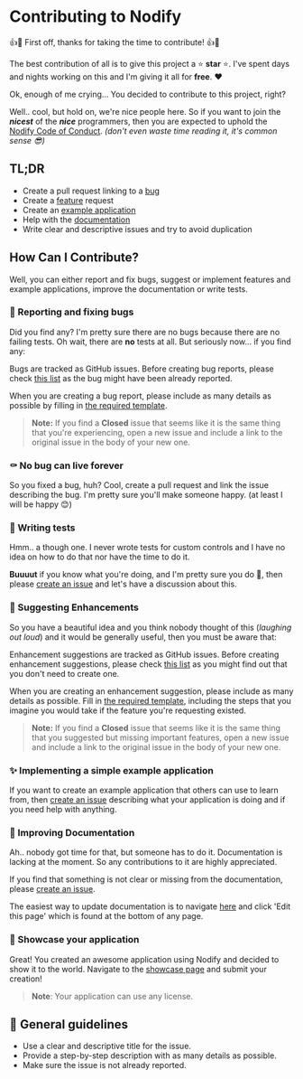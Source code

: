 # Contributing to Nodify

👍🎉 First off, thanks for taking the time to contribute! 👍🎉

The best contribution of all is to give this project a ⭐ **star** ⭐. I've spent days and nights working on this and I'm giving it all for **free**. ❤️

Ok, enough of me crying... You decided to contribute to this project, right?

Well.. cool, but hold on, we're nice people here.
So if you want to join the ***nicest*** of the ***nice*** programmers, then you are expected to uphold the [Nodify Code of Conduct](CODE_OF_CONDUCT.md). *(don't even waste time reading it, it's common sense 😎)*

## TL;DR

- Create a pull request linking to a [bug](https://github.com/miroiu/nodify/labels/bug)
- Create a [feature](https://github.com/miroiu/nodify/labels/enhancement) request
- Create an [example application](https://github.com/miroiu/nodify/tree/master/Examples)
- Help with the [documentation](https://miroiu.github.io/nodify/docs)
- Write clear and descriptive issues and try to avoid duplication

## How Can I Contribute?

Well, you can either report and fix bugs, suggest or implement features and example applications, improve the documentation or write tests.

### 🐛 Reporting and fixing bugs

Did you find any? I'm pretty sure there are no bugs because there are no failing tests. Oh wait, there are **no** tests at all. But seriously now... if you find any:

Bugs are tracked as GitHub issues. Before creating bug reports, please check [this list](https://github.com/miroiu/nodify/labels/bug) as the bug might have been already reported.

When you are creating a bug report, please include as many details as possible by filling in [the required template](https://github.com/miroiu/nodify/issues/new?assignees=miroiu&labels=bug&template=bug_report.md&title=%5BBug%5D).
> **Note:** If you find a **Closed** issue that seems like it is the same thing that you're experiencing, open a new issue and include a link to the original issue in the body of your new one.

### ⚰️ No bug can live forever

So you fixed a bug, huh? Cool, create a pull request and link the issue describing the bug. I'm pretty sure you'll make someone happy. (at least I will be happy 😊)

### 🧪 Writing tests

Hmm.. a though one. I never wrote tests for custom controls and I have no idea on how to do that nor have the time to do it.

**Buuuut** if you know what you're doing, and I'm pretty sure you do 🙂, then please [create an issue](https://github.com/miroiu/nodify/issues/new?assignees=miroiu&labels=question&template=ask-a-question.md&title=%5BQuestion%5D) and let's have a discussion about this.

### 🌺 Suggesting Enhancements

So you have a beautiful idea and you think nobody thought of this (*laughing out loud*) and it would be generally useful, then you must be aware that:

Enhancement suggestions are tracked as GitHub issues. Before creating enhancement suggestions, please check [this list](https://github.com/miroiu/nodify/labels/enhancement) as you might find out that you don't need to create one.

When you are creating an enhancement suggestion, please include as many details as possible. Fill in [the required template](https://github.com/miroiu/nodify/issues/new?assignees=miroiu&labels=enhancement&template=feature_request.md&title=%5BFeature%5D), including the steps that you imagine you would take if the feature you're requesting existed.

> **Note:** If you find a **Closed** issue that seems like it is the same thing that you suggested but missing important features, open a new issue and include a link to the original issue in the body of your new one.

### ✨ Implementing a simple example application

If you want to create an example application that others can use to learn from, then [create an issue](https://github.com/miroiu/nodify/issues/new?assignees=miroiu&labels=application&template=add_example_app.md&title=%5BApplication%5D) describing what your application is doing and if you need help with anything.

### 📖 Improving Documentation

Ah.. nobody got time for that, but someone has to do it. Documentation is lacking at the moment. So any contributions to it are highly appreciated.

If you find that something is not clear or missing from the documentation, please [create an issue](https://github.com/miroiu/nodify/issues/new?assignees=miroiu&labels=documentation&template=documentation.md&title=%5BDocs%5D).

The easiest way to update documentation is to navigate [here](https://miroiu.github.io/nodify/docs/) and click 'Edit this page' which is found at the bottom of any page.

### 🎉 Showcase your application

Great! You created an awesome application using Nodify and decided to show it to the world. Navigate to the [showcase page](https://miroiu.github.io/nodify/showcase/) and submit your creation!

> **Note**: Your application can use any license.

## 📝 General guidelines
- Use a clear and descriptive title for the issue.
- Provide a step-by-step description with as many details as possible.
- Make sure the issue is not already reported.

